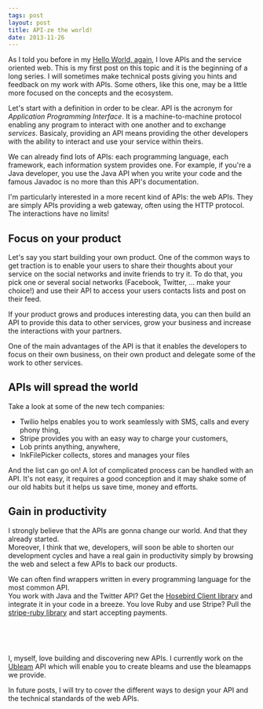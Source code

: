 ```yaml
---
tags: post
layout: post
title: API-ze the world!
date: 2013-11-26
---
```


As I told you before in my [Hello World, again](/2013/11/04/hello-world-again.html), I love APIs and the service oriented web. This is my first post on this topic and it is the beginning of a long series. I will sometimes make technical posts giving you hints and feedback on my work with APIs. Some others, like this one, may be a little more focused on the concepts and the ecosystem.

<!--more-->

Let's start with a definition in order to be clear. API is the acronym for _Application Programming Interface_. It is a machine-to-machine protocol enabling any program to interact with one another and to exchange _services_. Basicaly, providing an API means providing the other developers with the ability to interact and use your service within theirs.

We can already find lots of APIs: each programming language, each framework, each information system provides one. For example, if you're a Java developer, you use the Java API when you write your code and the famous Javadoc is no more than this API's documentation.

I'm particularly interested in a more recent kind of APIs: the web APIs. They are simply APIs providing a web gateway, often using the HTTP protocol. The interactions have no limits!

## Focus on your product

Let's say you start building your own product. One of the common ways to get traction is to enable your users to share their thoughts about your service on the social networks and invite friends to try it. To do that, you pick one or several social networks (Facebook, Twitter, ... make your choice!) and use their API to access your users contacts lists and post on their feed.

If your product grows and produces interesting data, you can then build an API to provide this data to other services, grow your business and increase the interactions with your partners.

One of the main advantages of the API is that it enables the developers to focus on their own business, on their own product and delegate some of the work to other services.

## APIs will spread the world

Take a look at some of the new tech companies:

- Twilio helps enables you to work seamlessly with SMS, calls and every phony thing,
- Stripe provides you with an easy way to charge your customers,
- Lob prints anything, anywhere,
- InkFilePicker collects, stores and manages your files

And the list can go on! A lot of complicated process can be handled with an API. It's not easy, it requires a good conception and it may shake some of our old habits but it helps us save time, money and efforts.

## Gain in productivity

I strongly believe that the APIs are gonna change our world. And that they already started.  
Moreover, I think that we, developers, will soon be able to shorten our development cycles and have a real gain in productivity simply by browsing the web and select a few APIs to back our products.

We can often find wrappers written in every programming language for the most common API.  
You work with Java and the Twitter API? Get the [Hosebird Client library](https://www.github.com/twitter/hbc) and integrate it in your code in a breeze. You love Ruby and use Stripe? Pull the [stripe-ruby library](https://github.com/stripe/stripe-ruby) and start accepting payments.

&nbsp;

&nbsp;

I, myself, love building and discovering new APIs. I currently work on the [Ubleam](http://ubleam.com) API which will enable you to create bleams and use the bleamapps we provide.

In future posts, I will try to cover the different ways to design your API and the technical standards of the web APIs.
